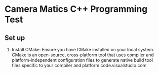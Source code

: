 # Camera Matics C++ Programming Test

## Set up

1. Install CMake: Ensure you have CMake installed on your local system. CMake is an
 open-source, cross-platform tool that uses compiler and platform-independent
 configuration files to generate native build tool files specific to your compiler and
 platform code.visualstudio.com.